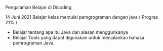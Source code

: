 Pengalaman Belajar di Dicoding

14 Juni 2021 Belajar kelas memulai pemgrograman dengan java ( Progres 21% )
* Belajar tentang apa itu Java dan alasan menggunkanya
* Belajar Tools yang dapat digunakan untuk menjalankan bahasa pemrograman Java.

